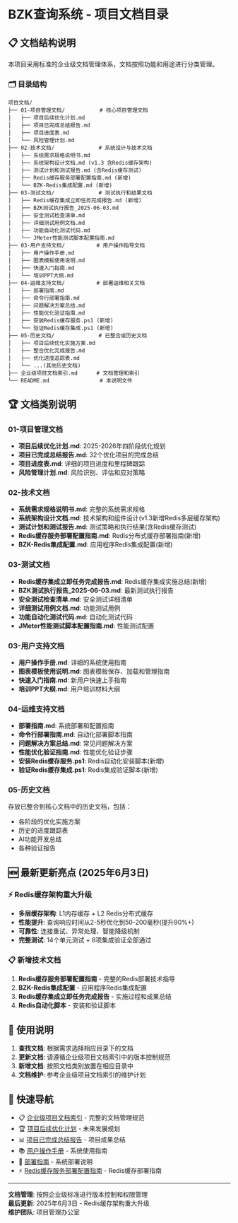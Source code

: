 ﻿# BZK查询系统 - 项目文档目录

## 📋 文档结构说明

本项目采用标准的企业级文档管理体系，文档按照功能和用途进行分类管理。

### 🗂️ 目录结构

```
项目文档/
├── 01-项目管理文档/           # 核心项目管理文档
│   ├── 项目后续优化计划.md
│   ├── 项目已完成总结报告.md
│   ├── 项目进度表.md
│   └── 风险管理计划.md
├── 02-技术文档/              # 系统设计与技术文档
│   ├── 系统需求规格说明书.md
│   ├── 系统架构设计文档.md (v1.3 含Redis缓存架构)
│   ├── 测试计划和测试报告.md (含Redis缓存测试)
│   ├── Redis缓存服务部署配置指南.md (新增)
│   └── BZK-Redis集成配置.md (新增)
├── 03-测试文档/              # 测试执行和结果文档
│   ├── Redis缓存集成立即任务完成报告.md (新增)
│   ├── BZK测试执行报告_2025-06-03.md
│   ├── 安全测试检查清单.md
│   ├── 详细测试用例文档.md
│   ├── 功能自动化测试代码.md
│   └── JMeter性能测试脚本配置指南.md
├── 03-用户支持文档/          # 用户操作指导文档
│   ├── 用户操作手册.md
│   ├── 图表模板使用说明.md
│   ├── 快速入门指南.md
│   └── 培训PPT大纲.md
├── 04-运维支持文档/          # 部署运维相关文档
│   ├── 部署指南.md
│   ├── 命令行部署指南.md
│   ├── 问题解决方案总结.md
│   ├── 性能优化验证指南.md
│   ├── 安装Redis缓存服务.ps1 (新增)
│   └── 验证Redis缓存集成.ps1 (新增)
├── 05-历史文档/              # 已整合或历史文档
│   ├── 项目后续优化实施方案.md
│   ├── 整合优化完成报告.md
│   ├── 优化进度追踪表.md
│   └── ...(其他历史文档)
├── 企业级项目文档索引.md      # 文档管理和索引
└── README.md                # 本说明文件
```

## 🏆 文档类别说明

### 01-项目管理文档
- **项目后续优化计划.md**: 2025-2026年四阶段优化规划
- **项目已完成总结报告.md**: 32个优化项目的完成总结
- **项目进度表.md**: 详细的项目进度和里程碑跟踪
- **风险管理计划.md**: 风险识别、评估和应对策略

### 02-技术文档
- **系统需求规格说明书.md**: 完整的系统需求规格
- **系统架构设计文档.md**: 技术架构和组件设计(v1.3新增Redis多层缓存架构)
- **测试计划和测试报告.md**: 测试策略和执行结果(含Redis缓存测试)
- **Redis缓存服务部署配置指南.md**: Redis分布式缓存部署指南(新增)
- **BZK-Redis集成配置.md**: 应用程序Redis集成配置(新增)

### 03-测试文档
- **Redis缓存集成立即任务完成报告.md**: Redis缓存集成实施总结(新增)
- **BZK测试执行报告_2025-06-03.md**: 最新测试执行报告
- **安全测试检查清单.md**: 安全测试详细清单
- **详细测试用例文档.md**: 功能测试用例
- **功能自动化测试代码.md**: 自动化测试代码
- **JMeter性能测试脚本配置指南.md**: 性能测试配置

### 03-用户支持文档
- **用户操作手册.md**: 详细的系统使用指南
- **图表模板使用说明.md**: 图表模板保存、加载和管理指南
- **快速入门指南.md**: 新用户快速上手指南
- **培训PPT大纲.md**: 用户培训材料大纲

### 04-运维支持文档
- **部署指南.md**: 系统部署和配置指南
- **命令行部署指南.md**: 自动化部署脚本指南
- **问题解决方案总结.md**: 常见问题解决方案
- **性能优化验证指南.md**: 性能优化验证步骤
- **安装Redis缓存服务.ps1**: Redis自动化安装脚本(新增)
- **验证Redis缓存集成.ps1**: Redis集成验证脚本(新增)

### 05-历史文档
存放已整合到核心文档中的历史文档，包括：
- 各阶段的优化实施方案
- 历史的进度跟踪表
- AI功能开发总结
- 各种验证报告

## 🆕 最新更新亮点 (2025年6月3日)

### ⚡ Redis缓存架构重大升级
- **多层缓存架构**: L1内存缓存 + L2 Redis分布式缓存
- **性能提升**: 查询响应时间从2-5秒优化到50-200毫秒(提升90%+)
- **可靠性**: 连接重试、异常处理、智能降级机制
- **完整测试**: 14个单元测试 + 8项集成验证全部通过

### 📋 新增技术文档
1. **Redis缓存服务部署配置指南** - 完整的Redis部署技术指导
2. **BZK-Redis集成配置** - 应用程序Redis集成配置
3. **Redis缓存集成立即任务完成报告** - 实施过程和成果总结
4. **Redis自动化脚本** - 安装和验证脚本

## 📖 使用说明

1. **查找文档**: 根据需求选择相应目录下的文档
2. **更新文档**: 请遵循企业级项目文档索引中的版本控制规范
3. **新增文档**: 按照文档类别放置在相应目录中
4. **文档维护**: 参考企业级项目文档索引的维护计划

## 🔗 快速导航

- 📋 [企业级项目文档索引](./企业级项目文档索引.md) - 完整的文档管理规范
- 🏆 [项目后续优化计划](./01-项目管理文档/项目后续优化计划.md) - 未来发展规划
- 📊 [项目已完成总结报告](./01-项目管理文档/项目已完成总结报告.md) - 项目成果总结
- 📚 [用户操作手册](./03-用户支持文档/用户操作手册.md) - 系统使用指南
- 🚀 [部署指南](./04-运维支持文档/部署指南.md) - 系统部署说明
- ⚡ [Redis缓存服务部署配置指南](./02-技术文档/Redis缓存服务部署配置指南.md) - Redis缓存部署指南

---

**文档管理**: 按照企业级标准进行版本控制和权限管理  
**最后更新**: 2025年6月3日 - Redis缓存架构重大升级  
**维护团队**: 项目管理办公室 